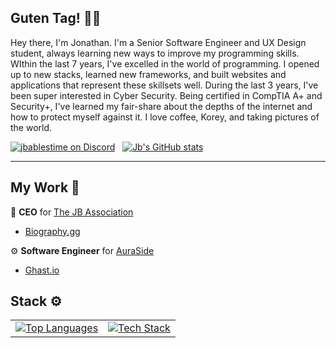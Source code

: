 ## Guten Tag! 👋🏻
Hey there, I'm Jonathan. I'm a Senior Software Engineer and UX Design student, always learning new ways to improve my programming skills. WIthin the last 7 years, I've excelled in the world of programming. I opened up to new stacks, learned new frameworks, and built websites and applications that represent these skillsets well. During the last 3 years, I've been super interested in Cyber Security. Being certified in CompTIA A+ and Security+, I've learned my fair-share about the depths of the internet and how to protect myself against it. I love coffee, Korey, and taking pictures of the world.

[![jbablestime on Discord](https://lanyard.cnrad.dev/api/750454372650975232)](https://discord.gg/biosite)‎ ‎ ‎ 
[![Jb's GitHub stats](https://github-readme-stats.vercel.app/api?username=Jbablestime&theme=radical)](https://biography.gg/)

---
## My Work 💼
🎩 **CEO** for [The JB Association](https://github.com/The-JB-Association)
- [Biography.gg](https://biography.gg/)
  
⚙️ **Software Engineer** for [AuraSide](https://github.com/AuraSide)  
-   [Ghast.io](https://ghast.io/)

## Stack ⚙️
<table align="center">
  <tr>
    <td align="center">
      <a href="https://github.com/anuraghazra/github-readme-stats">
        <img 
          src="https://github-readme-stats.vercel.app/api/top-langs/?username=jbablestime&layout=compact&theme=dark&hide_border=true" 
          alt="Top Languages" 
        />
      </a>
    </td>
    <td align="center">
      <a href="https://skillicons.dev">
        <img 
          src="https://skillicons.dev/icons?i=js,html,css,ts,react,vue,angular,vite,svelte,cloudflare,express,bootstrap,lua,django,python,nestjs,nextjs,nodejs,php,sqlite,postgresql,ubuntu&perline=8" 
          alt="Tech Stack"
        />
      </a>
    </td>
  </tr>
</table>

